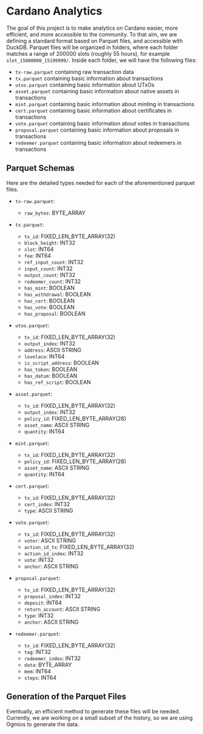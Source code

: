 # Cardano Analytics

The goal of this project is to make analytics on Cardano easier, more efficient, and more accessible to the community.
To that aim, we are defining a standard format based on Parquet files, and accessible with DuckDB.
Parquet files will be organized in folders, where each folder matches a range of 200000 slots (roughly 55 hours), for example `slot_15000000_15199999/`.
Inside each folder, we will have the following files:
- `tx-raw.parquet` containing raw transaction data
- `tx.parquet` containing basic information about transactions
- `utxo.parquet` containing basic information about UTxOs
- `asset.parquet` containing basic information about native assets in transactions
- `mint.parquet` containing basic information about minting in transactions
- `cert.parquet` containing basic information about certificates in transactions
- `vote.parquet` containing basic information about votes in transactions
- `proposal.parquet` containing basic information about proposals in transactions
- `redeemer.parquet` containing basic information about redeemers in transactions

## Parquet Schemas

Here are the detailed types needed for each of the aforementioned parquet files.

- `tx-raw.parquet`:
  - `raw_bytes`: BYTE_ARRAY

- `tx.parquet`:
  - `tx_id`: FIXED_LEN_BYTE_ARRAY(32)
  - `block_height`: INT32
  - `slot`: INT64
  - `fee`: INT64
  - `ref_input_count`: INT32
  - `input_count`: INT32
  - `output_count`: INT32
  - `redeemer_count`: INT32
  - `has_mint`: BOOLEAN
  - `has_withdrawal`: BOOLEAN
  - `has_cert`: BOOLEAN
  - `has_vote`: BOOLEAN
  - `has_proposal`: BOOLEAN

- `utxo.parquet`:
  - `tx_id`: FIXED_LEN_BYTE_ARRAY(32)
  - `output_index`: INT32
  - `address`: ASCII STRING
  - `lovelace`: INT64
  - `is_script_address`: BOOLEAN
  - `has_token`: BOOLEAN
  - `has_datum`: BOOLEAN
  - `has_ref_script`: BOOLEAN

- `asset.parquet`:
  - `tx_id`: FIXED_LEN_BYTE_ARRAY(32)
  - `output_index`: INT32
  - `policy_id`: FIXED_LEN_BYTE_ARRAY(28)
  - `asset_name`: ASCII STRING
  - `quantity`: INT64

- `mint.parquet`:
  - `tx_id`: FIXED_LEN_BYTE_ARRAY(32)
  - `policy_id`: FIXED_LEN_BYTE_ARRAY(28)
  - `asset_name`: ASCII STRING
  - `quantity`: INT64

- `cert.parquet`:
  - `tx_id`: FIXED_LEN_BYTE_ARRAY(32)
  - `cert_index`: INT32
  - `type`: ASCII STRING

- `vote.parquet`:
  - `tx_id`: FIXED_LEN_BYTE_ARRAY(32)
  - `voter`: ASCII STRING
  - `action_id_tx`: FIXED_LEN_BYTE_ARRAY(32)
  - `action_id_index`: INT32
  - `vote`: INT32
  - `anchor`: ASCII STRING

- `proposal.parquet`:
  - `tx_id`: FIXED_LEN_BYTE_ARRAY(32)
  - `proposal_index`: INT32
  - `deposit`: INT64
  - `return_account`: ASCII STRING
  - `type`: INT32
  - `anchor`: ASCII STRING

- `redeemer.parquet`:
  - `tx_id`: FIXED_LEN_BYTE_ARRAY(32)
  - `tag`: INT32
  - `redeemer_index`: INT32
  - `data`: BYTE_ARRAY
  - `mem`: INT64
  - `steps`: INT64

## Generation of the Parquet Files

Eventually, an efficient method to generate these files will be needed.
Currently, we are working on a small subset of the history, so we are using Ogmios to generate the data.
